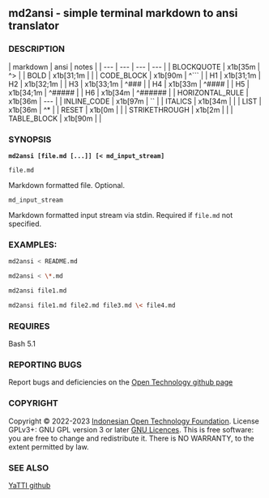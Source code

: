 ## **md2ansi - simple terminal markdown to ansi translator**

### DESCRIPTION

| markdown | ansi | notes |
| --- | --- | --- | --- |
| BLOCKQUOTE | x1b[35m | ^> |
| BOLD | x1b[31;1m |  |
| CODE_BLOCK | x1b[90m | ^\`\`\` |
| H1 | x1b[31;1m
| H2 | x1b[32;1m |
| H3 | x1b[33;1m | ^### |
| H4 | x1b[33m | ^#### |
| H5 | x1b[34;1m | ^##### |
| H6 | x1b[34m | ^###### |
| HORIZONTAL_RULE | x1b[36m | --- |
| INLINE_CODE | x1b[97m | \`\` |
| ITALICS | x1b[34m |  |
| LIST | x1b[36m | ^* |
| RESET | x1b[0m |  |
| STRIKETHROUGH | x1b[2m |  |
| TABLE_BLOCK | x1b[90m |  |

### SYNOPSIS

**`md2ansi [file.md [...]] [< md_input_stream]`**

`file.md`

Markdown formatted file. Optional.

`md_input_stream`

Markdown formatted input stream via stdin. Required if `file.md` not specified.

### EXAMPLES:

```bash
md2ansi < README.md

md2ansi < \*.md

md2ansi file1.md

md2ansi file1.md file2.md file3.md \< file4.md

```

### REQUIRES

Bash 5.1

### REPORTING BUGS

Report bugs and deficiencies on the [Open Technology github page](https://github.com/Open-Technology-Foundation/md2ansi)

### COPYRIGHT

Copyright © 2022-2023 [Indonesian Open Technology Foundation](https://yatti.id).  License GPLv3+: GNU GPL version 3 or later [GNU Licences](https://gnu.org/licenses/gpl.html).  This is free software: you are free to change and redistribute it.  There is NO WARRANTY, to the extent permitted by law.

### SEE ALSO

[YaTTI github](https://github.com/Open-Technology-Foundation/)


